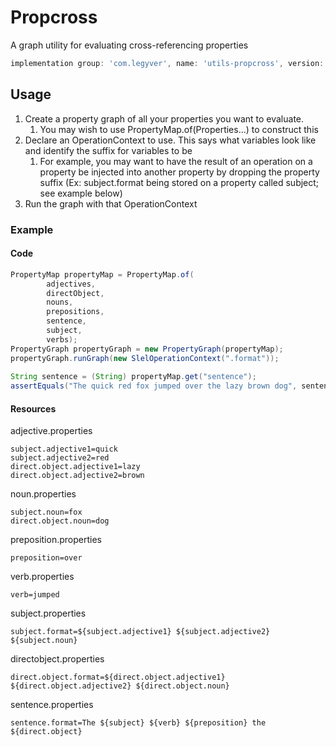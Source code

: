 # Propcross
A graph utility for evaluating cross-referencing properties

```gradle
implementation group: 'com.legyver', name: 'utils-propcross', version: '2.0.0.0'
```

## Usage
1. Create a property graph of all your properties you want to evaluate.
    1. You may wish to use PropertyMap.of(Properties...) to construct this
1. Declare an OperationContext to use.  This says what variables look like and identify the suffix for variables to be
    1. For example, you may want to have the result of an operation on a property be injected into another property by dropping the property suffix (Ex: subject.format being stored on a property called subject; see example below)
1. Run the graph with that OperationContext

### Example
#### Code

```java
PropertyMap propertyMap = PropertyMap.of(
		adjectives,
		directObject,
		nouns,
		prepositions,
		sentence,
		subject,
		verbs);
PropertyGraph propertyGraph = new PropertyGraph(propertyMap);
propertyGraph.runGraph(new SlelOperationContext(".format"));
		
String sentence = (String) propertyMap.get("sentence");
assertEquals("The quick red fox jumped over the lazy brown dog", sentence);
```
#### Resources
adjective.properties
```properties
subject.adjective1=quick
subject.adjective2=red
direct.object.adjective1=lazy
direct.object.adjective2=brown
```
noun.properties
```properties
subject.noun=fox
direct.object.noun=dog
```
preposition.properties
```properties
preposition=over
```
verb.properties
```properties
verb=jumped
```
subject.properties
```properties
subject.format=${subject.adjective1} ${subject.adjective2} ${subject.noun}
```
directobject.properties
```properties
direct.object.format=${direct.object.adjective1} ${direct.object.adjective2} ${direct.object.noun}
```
sentence.properties
```properties
sentence.format=The ${subject} ${verb} ${preposition} the ${direct.object}
```
